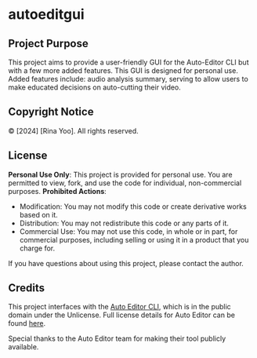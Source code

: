 # autoeditgui

## Project Purpose
This project aims to provide a user-friendly GUI for the Auto-Editor CLI but with a few more added features. This GUI is designed for personal use.
Added features include: audio analysis summary, serving to allow users to make educated decisions on auto-cutting their video.

## Copyright Notice
© [2024] [Rina Yoo]. All rights reserved.

## License
**Personal Use Only**: This project is provided for personal use. You are permitted to view, fork, and use the code for individual, non-commercial purposes.
**Prohibited Actions**:
- Modification: You may not modify this code or create derivative works based on it.
- Distribution: You may not redistribute this code or any parts of it.
- Commercial Use: You may not use this code, in whole or in part, for commercial purposes, including selling or using it in a product that you charge for.

If you have questions about using this project, please contact the author.

## Credits
This project interfaces with the [Auto Editor CLI](https://github.com/WyattBlue/auto-editor), which is in the public domain under the Unlicense. Full license details for Auto Editor can be found [here](https://github.com/WyattBlue/auto-editor?tab=Unlicense-1-ov-file#readme).

Special thanks to the Auto Editor team for making their tool publicly available.
